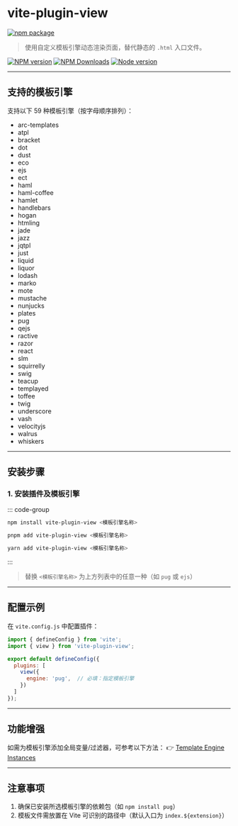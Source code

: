 # vite-plugin-view

[![npm package](https://nodei.co/npm/vite-plugin-view.png?downloads=true&downloadRank=true&stars=true)](https://www.npmjs.com/package/vite-plugin-view)

> 使用自定义模板引擎动态渲染页面，替代静态的 `.html` 入口文件。

[![NPM version](https://img.shields.io/npm/v/vite-plugin-view.svg?style=flat)](https://npmjs.org/package/vite-plugin-view)
[![NPM Downloads](https://img.shields.io/npm/dm/vite-plugin-view.svg?style=flat)](https://npmjs.org/package/vite-plugin-view)
[![Node version](https://img.shields.io/node/v/vite-plugin-view.svg?style=flat)](https://npmjs.org/package/vite-plugin-view)

---

## 支持的模板引擎
支持以下 59 种模板引擎（按字母顺序排列）：

* arc-templates
* atpl
* bracket
* dot
* dust
* eco
* ejs
* ect
* haml
* haml-coffee
* hamlet
* handlebars
* hogan
* htmling
* jade
* jazz
* jqtpl
* just
* liquid
* liquor
* lodash
* marko
* mote
* mustache
* nunjucks
* plates
* pug
* qejs
* ractive
* razor
* react
* slm
* squirrelly
* swig
* teacup
* templayed
* toffee
* twig
* underscore
* vash
* velocityjs
* walrus
* whiskers

---

## 安装步骤

### 1. 安装插件及模板引擎

::: code-group
```bash [npm]
npm install vite-plugin-view <模板引擎名称>
```
```bash [pnpm]
pnpm add vite-plugin-view <模板引擎名称>
```
```bash [yarn]
yarn add vite-plugin-view <模板引擎名称>
```
:::

> 替换 `<模板引擎名称>` 为上方列表中的任意一种（如 `pug` 或 `ejs`）

---

## 配置示例
在 `vite.config.js` 中配置插件：

```javascript
import { defineConfig } from 'vite';
import { view } from 'vite-plugin-view';

export default defineConfig({
  plugins: [
    view({
      engine: 'pug',  // 必填：指定模板引擎
    })
  ]
});
```

---

## 功能增强
如需为模板引擎添加全局变量/过滤器，可参考以下方法：
👉 [Template Engine Instances](https://github.com/ladjs/consolidate?tab=readme-ov-file#template-engine-instances)

---

## 注意事项
1. 确保已安装所选模板引擎的依赖包（如 `npm install pug`）
2. 模板文件需放置在 Vite 可识别的路径中（默认入口为 `index.${extension}`）
